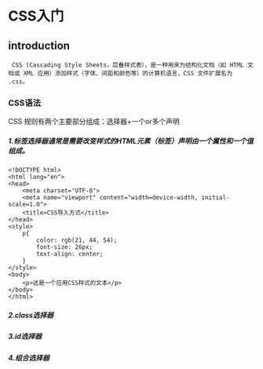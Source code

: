 # CSS入门
## introduction
` CSS (Cascading Style Sheets，层叠样式表），是一种用来为结构化文档（如 HTML 文档或 XML 应用）添加样式（字体、间距和颜色等）的计算机语言，CSS 文件扩展名为 .css。`

### CSS语法
CSS 规则有两个主要部分组成：选择器+一个or多个声明

##### 1.标签选择器通常是需要改变样式的HTML元素（标签）声明由一个属性和一个值组成。

    <!DOCTYPE html>
    <html lang="en">
    <head>
        <meta charset="UTF-8">
        <meta name="viewport" content="width=device-width, initial-scale=1.0">
        <title>CSS导入方式</title>
    </head>
    <style>
        p{
            color: rgb(21, 44, 54);
            font-size: 26px;
            text-align: center;
        }
    </style>
    <body>
        <p>这是一个应用CSS样式的文本</p>
    </body>
    </html>
##### 2.class选择器
##### 3.id选择器
##### 4.组合选择器
